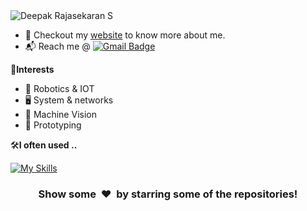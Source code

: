 
<picture>
  <source media="(prefers-color-scheme: dark)" srcset="https://readme-typing-svg.demolab.com?font=JetBrains+Mono&weight=500&size=30&pause=1000&color=fff&width=435&lines=Ashwanee+Kumar+Gupta" />
  <source media="(prefers-color-scheme: light)" srcset="https://readme-typing-svg.demolab.com?font=JetBrains+Mono&weight=500&size=30&pause=1000&color=011F40&width=435&lines=Ashwanee+Kumar+Gupta" />
<img alt="Deepak Rajasekaran S" src="https://readme-typing-svg.demolab.com?font=JetBrains+Mono&weight=500&size=30&pause=1000&color=ffcc34&width=435&lines=Ashwanee+Kumar+Gupta" />
</picture>

- 🎯 Checkout my [website](deepakrajasekaran.github.io) to know more about me.
- 📬 Reach me @ [![Gmail Badge](https://img.shields.io/badge/-rajasekarand375@gmail.com-c14438?style=flat-square&logo=Gmail&logoColor=white&link=mailto:rajapsekarand375@gmail.com)](mailto:rajasekarand375@gmail.com)

🌟**Interests**

- 🦾 Robotics & IOT
- 🖥️ System & networks
- 🤖 Machine Vision
- 🔧 Prototyping


🛠️**I often used ..**

[![My Skills](https://skillicons.dev/icons?i=arduino,linux,git,bash,python,cpp,ros,c,opencv&perline=7)](https://skillicons.dev)

<div align="center">
    <h3 align="center">Show some &nbsp;❤️&nbsp; by starring some of the repositories!</h3>
</div>


